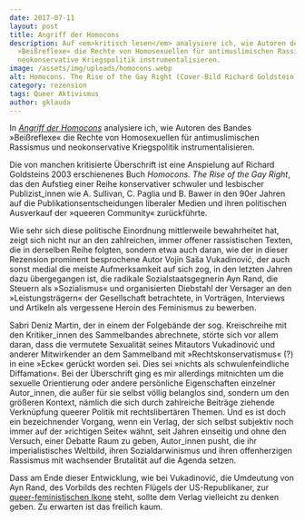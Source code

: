 ```yaml
---
date: 2017-07-11
layout: post
title: Angriff der Homocons
description: Auf <em>kritisch lesen</em> analysiere ich, wie Autoren des Bandes
  »Beißreflexe« die Rechte von Homosexuellen für antimuslimischen Rassismus und
  neokonservative Kriegspolitik instrumentalisieren.
image: /assets/img/uploads/homocons.webp
alt: Homocons. The Rise of the Gay Right (Cover-Bild Richard Goldstein, 2003)
category: rezension
tags: Queer Aktivismus
author: gklauda
---
```

In *[Angriff der Homocons](https://kritisch-lesen.de/rezension/angriff-der-homocons)* analysiere ich, wie Autoren des Bandes »Beißreflexe« die Rechte von Homosexuellen für antimuslimischen Rassismus und neokonservative Kriegspolitik instrumentalisieren.

Die von manchen kritisierte Überschrift ist eine Anspielung auf Richard Goldsteins 2003 erschienenes Buch *Homocons. The Rise of the Gay Right*, das den Aufstieg einer Reihe konservativer schwuler und lesbischer Publizist_innen wie A. Sullivan, C. Paglia und B. Bawer in den 90er Jahren auf die Publikationsentscheidungen liberaler Medien und ihren politischen Ausverkauf der »queeren Community« zurückführte.

Wie sehr sich diese politische Einordnung mittlerweile bewahrheitet hat, zeigt sich nicht nur an den zahlreichen, immer offener rassistischen Texten, die in derselben Reihe folgten, sondern etwa auch daran, wie der in dieser Rezension prominent besprochene Autor Vojin Saša Vukadinović, der auch sonst medial die meiste Aufmerksamkeit auf sich zog, in den letzten Jahren dazu übergegangen ist, die radikale Sozialstaatsgegnerin Ayn Rand, die Steuern als »Sozialismus« und organisierten Diebstahl der Versager an den »Leistungsträgern« der Gesellschaft betrachtete, in Vorträgen, Interviews und Artikeln als vergessene Heroin des Feminismus zu bewerben.

Sabri Deniz Martin, der in einem der Folgebände der sog. Kreischreihe mit den Kritiker_innen des Sammelbandes abrechnete, störte sich vor allem daran, dass die vermutete Sexualität seines Mitautors Vukadinović und anderer Mitwirkender an dem Sammelband mit »Rechtskonservatismus« (?) in eine »Ecke« gerückt worden sei. Dies sei »nichts als schwulenfeindliche Diffamation«. Bei der Überschrift ging es mir allerdings mitnichten um die sexuelle Orientierung oder andere persönliche Eigenschaften einzelner Autor_innen, die außer für sie selbst völlig belanglos sind, sondern um den größeren Kontext, nämlich die sich durch zahlreiche Beiträge ziehende Verknüpfung queerer Politik mit rechtslibertären Themen. Und es ist doch ein bezeichnender Vorgang, wenn ein Verlag, der sich selbst subjektiv noch immer auf der »richtigen Seite« wähnt, seit Jahren einseitig und ohne den Versuch, einer Debatte Raum zu geben, Autor_innen pusht, die ihr imperialistisches Weltbild, ihren Sozialdarwinismus und ihren offenherzigen Rassismus mit wachsender Brutalität auf die Agenda setzen.

Dass am Ende dieser Entwicklung, wie bei Vukadinović, die Umdeutung von Ayn Rand, des Vorbilds des rechten Flügels der US-Republikaner, zur <a href="http://ssha2019.ssha.org/abstracts/100492">queer-feministischen Ikone</a> steht, sollte dem Verlag vielleicht zu denken geben. Zu erwarten ist das freilich kaum.
